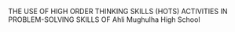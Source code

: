 THE USE OF HIGH ORDER THINKING SKILLS (HOTS) ACTIVITIES IN PROBLEM-SOLVING SKILLS OF Ahli Mughulha High School
